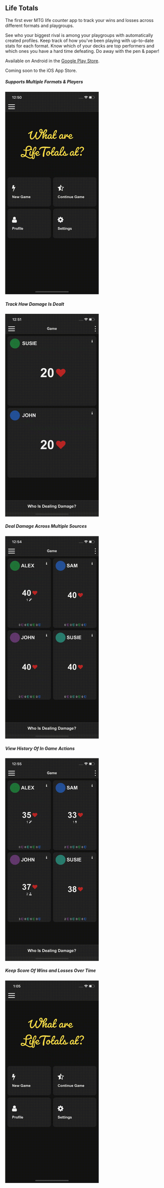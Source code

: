 ## Life Totals

The first ever MTG life counter app to track your wins and losses across different formats and playgroups.

See who your biggest rival is among your playgroups with automatically created profiles. Keep track of how you've been playing with up-to-date stats for each format. Know which of your decks are top performers and which ones you have a hard time defeating. Do away with the pen & paper!

Available on Android in the [Google Play Store](https://play.google.com/store/apps/details?id=com.lifetotals).

Coming soon to the iOS App Store.

##### Supports Multiple Formats & Players
<img src="/images/createGame.gif" width=300>

##### Track How Damage Is Dealt 
<img src="/images/dealDamage.gif" width=300>

##### Deal Damage Across Multiple Sources
<img src="/images/commanderDamage.gif" width=300>


##### View History Of In Game Actions
<img src="/images/gameLog.gif" width=300>

##### Keep Score Of Wins and Losses Over Time
<img src="/images/stats.gif" width=300>


